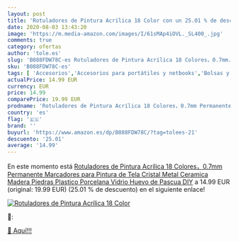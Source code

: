 ```yaml
---
layout: post
title: 'Rotuladores de Pintura Acrílica 18 Color con un 25.01 % de descuento'
date: 2020-08-03 13:43:20
image: 'https://m.media-amazon.com/images/I/61sMAp4iOVL._SL400_.jpg'
comments: true
category: ofertas
author: 'tole.es'
slug: 'B088FDW78C-es Rotuladores de Pintura Acrílica 18 Colores，0.7mm...'
sku: 'B088FDW78C-es'
tags: [ 'Accesorios','Accesorios para portátiles y netbooks','Bolsas y fundas para portátiles y netbooks','Cámaras analógicas','Cámaras instantáneas analógicas','Electrónica','Fotografía y videocámaras','Herramientas de mano para jardinería','Informática','Jardinería','Jardín','Mochilas para portátiles y netbooks','Tabletas gráficas','Teclados, ratones y periféricos de entrada','Tijeras de podar para jardinería','rotuladores', ]
actualPrice: 14.99 EUR
currency: EUR
price: 14.99
comparePrice: 19.99 EUR
prodname: 'Rotuladores de Pintura Acrílica 18 Colores，0.7mm Permanente Marcadores para Pintura de Tela  Cristal  Metal  Ceramica  Madera  Piedras  Plastico  Porcelana  Vidrio  Huevo de Pascua DIY'
country: 'es'
flag: '🇪🇸'
brand: ''
buyurl: 'https://www.amazon.es/dp/B088FDW78C/?tag=tolees-21'
descuento: '25.01'
average: '14.99'
---
```


En este momento está [Rotuladores de Pintura Acrílica 18 Colores，0.7mm Permanente Marcadores para Pintura de Tela  Cristal  Metal  Ceramica  Madera  Piedras  Plastico  Porcelana  Vidrio  Huevo de Pascua DIY](https://www.amazon.es/dp/B088FDW78C/?tag=tolees-21) a 14.99 EUR (original: 19.99 EUR) (25.01 %  de descuento) en el siguiente enlace!

[![Rotuladores de Pintura Acrílica 18 Color](https://m.media-amazon.com/images/I/61sMAp4iOVL._SL400_.jpg)](https://www.amazon.es/dp/B088FDW78C/?tag=tolees-21)

🔎:


[🛒 Aquí!!!](https://www.amazon.es/dp/B088FDW78C/?tag=tolees-21)
